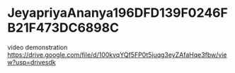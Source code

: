 # JeyapriyaAnanya196DFD139F0246FB21F473DC6898C           
video demonstration
https://drive.google.com/file/d/100kvqYQf5FP0t5juqg3eyZAfaHqe3fbw/view?usp=drivesdk
